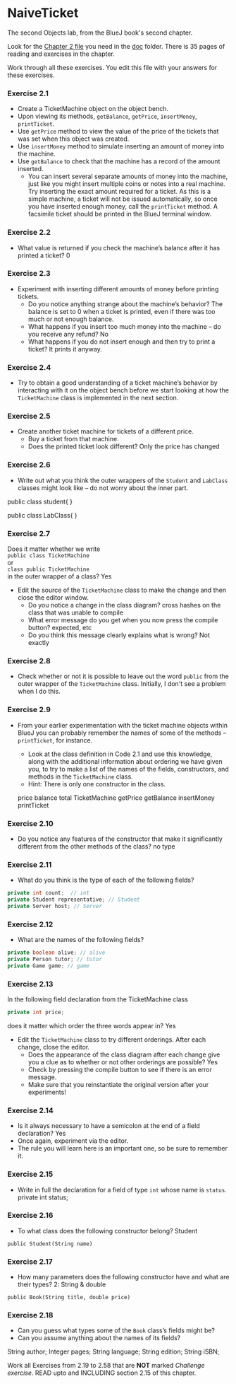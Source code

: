 # NaiveTicket

The second Objects lab, from the BlueJ book's second chapter.

Look for the [Chapter 2 file](./doc/BlueJ-objects-first-ch2.pdf) you need in the [doc](./doc) folder.
There is 35 pages of reading and exercises in the chapter.

Work through all these exercises. You edit this file with your answers for these exercises.

### Exercise 2.1
* Create a TicketMachine object on the object bench.
* Upon viewing its methods, `getBalance`, `getPrice`, `insertMoney`, `printTicket`.
* Use `getPrice` method to view the value of the price of the tickets that was set when this object was created.
* Use `insertMoney` method to simulate inserting an amount of money into the machine.
* Use `getBalance` to check that the machine has a record of the amount inserted.
	* You can insert several separate amounts of money into the machine, just like you might insert multiple coins or notes into a real machine. Try inserting the exact amount required for a ticket. As this is a simple machine, a ticket will not be issued automatically, so once you have inserted enough money, call the `printTicket` method. A facsimile ticket should be printed in the BlueJ terminal window.

### Exercise 2.2
* What value is returned if you check the machine’s balance after it has printed a ticket? 0

### Exercise 2.3
* Experiment with inserting different amounts of money before printing tickets.
	* Do you notice anything strange about the machine’s behavior?  The balance is set to 0 when a ticket is printed, even if there was too much or not enough balance.
	* What happens if you insert too much money into the machine – do you receive any refund? No
	* What happens if you do not insert enough and then try to print a ticket? It prints it anyway.

### Exercise 2.4
* Try to obtain a good understanding of a ticket machine’s behavior by interacting with it on the object bench before we start looking at how the `TicketMachine` class is implemented in the next section.

### Exercise 2.5
* Create another ticket machine for tickets of a different price.
	* Buy a ticket from that machine.
	* Does the printed ticket look different? Only the price has changed

### Exercise 2.6
* Write out what you think the outer wrappers of the `Student` and `LabClass` classes might look like – do not worry about the inner part.

public class student{
	<body>
}
	
public class LabClass{
	<body>
}

### Exercise 2.7
Does it matter whether we write<br>
`public class TicketMachine`<br>
or<br>
`class public TicketMachine`<br>
in the outer wrapper of a class?  Yes

* Edit the source of the `TicketMachine` class to make the change and then close the editor window.
	* Do you notice a change in the class diagram? cross hashes on the class that was unable to compile
	* What error message do you get when you now press the compile button? <identifier> expected, etc
	* Do you think this message clearly explains what is wrong? Not exactly

### Exercise 2.8
* Check whether or not it is possible to leave out the word `public` from the outer wrapper of the `TicketMachine` class. Initially, I don't see a problem when I do this.

### Exercise 2.9
* From your earlier experimentation with the ticket machine objects within BlueJ you can probably remember the names of some of the methods – `printTicket`, for instance.
	* Look at the class definition in Code 2.1 and use this knowledge, along with the additional information about ordering we have given you, to try to make a list of the names of the fields, constructors, and methods in the `TicketMachine` class.
	* Hint: There is only one constructor in the class.
	
	price
	balance
	total
	TicketMachine
	getPrice
	getBalance
	insertMoney
	printTicket

### Exercise 2.10
* Do you notice any features of the constructor that make it significantly different from the other methods of the class? no type

### Exercise 2.11
* What do you think is the type of each of the following fields?

```java
private int count;  // int
private Student representative; // Student
private Server host; // Server
```

### Exercise 2.12
* What are the names of the following fields?

```java
private boolean alive; // alive
private Person tutor; // tutor
private Game game; // game
```
### Exercise 2.13

In the following field declaration from the TicketMachine class<br>

```java
private int price;
```
does it matter which order the three words appear in? Yes
* Edit the `TicketMachine` class to try different orderings. After each change, close the editor.
	* Does the appearance of the class diagram after each change give you a clue as to whether or not other orderings are
possible? Yes
	* Check by pressing the compile button to see if there is an error message.
	* Make sure that you reinstantiate the original version after your experiments!

### Exercise 2.14
* Is it always necessary to have a semicolon at the end of a field declaration? Yes
* Once again, experiment via the editor.
* The rule you will learn here is an important one, so be sure to remember it.


### Exercise 2.15
* Write in full the declaration for a field of type `int` whose name is `status`.
private int status;

### Exercise 2.16
* To what class does the following constructor belong? Student
```
public Student(String name)
```


### Exercise 2.17
* How many parameters does the following constructor have and what are their types? 2: String & double
```
public Book(String title, double price)
```

### Exercise 2.18
* Can you guess what types some of the `Book` class’s fields might be?
* Can you assume anything about the names of its fields?

String author;
Integer pages;
String language;
String edition;
String iSBN;

Work all Exercises from 2.19 to 2.58 that are **NOT** marked *Challenge exercise*.
READ upto and INCLUDING section 2.15 of this chapter.
